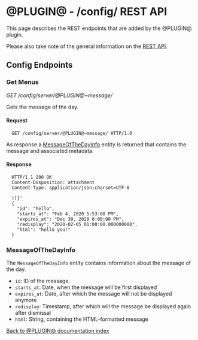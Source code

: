 @PLUGIN@ - /config/ REST API
============================

This page describes the REST endpoints that are added by the @PLUGIN@
plugin.

Please also take note of the general information on the
[REST API](../../../Documentation/rest-api.html).

<a id="config-endpoints"> Config Endpoints
------------------------------------------

### <a id="get-menus"> Get Menus
_GET /config/server/@PLUGIN@~message/_

Gets the message of the day.

#### Request

```
  GET /config/server/@PLUGIN@~message/ HTTP/1.0
```

As response a [MessageOfTheDayInfo](./rest-api-config.md#MessageOfTheDayInfo) entity
is returned that contains the message and associated metadata.

#### Response

```
  HTTP/1.1 200 OK
  Content-Disposition: attachment
  Content-Type: application/json;charset=UTF-8

  )]}'
  {
    "id": "hello",
    "starts_at": "Feb 4, 2020 5:53:00 PM",
    "expires_at": "Dec 30, 2020 6:00:00 PM",
    "redisplay": "2020-02-05 01:00:00.000000000",
    "html": "hello you!"
  }
```

### MessageOfTheDayInfo

The `MessageOfTheDayInfo` entity contains information about the message of the day.

* `id`: ID of the message.
* `starts_at`: Date, when the message will be first displayed
* `expires_at`: Date, after which the message will not be displayed anymore
* `redisplay`: Timestamp, after which will the message be displayed again after dismissal
* `html`: String, containing the HTML-formatted message


[Back to @PLUGIN@ documentation index][index]

[index]: index.html

